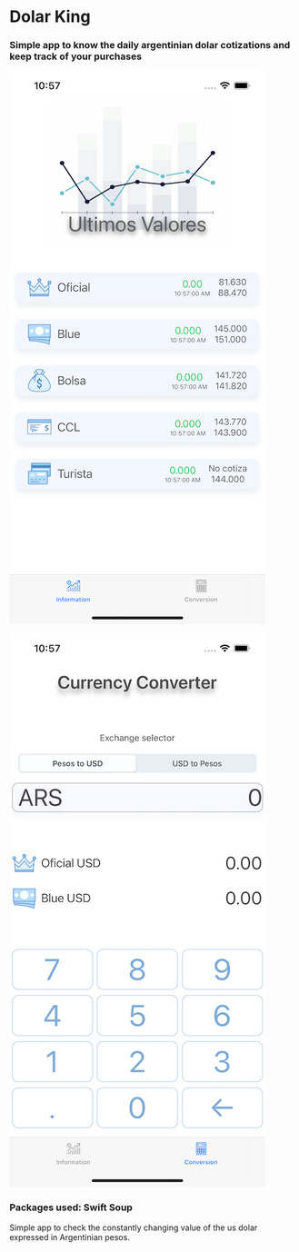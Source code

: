 #  Dolar King

### Simple app to know the daily argentinian dolar cotizations and keep track of your purchases

![alt text](https://github.com/carlosmariacaraccia/Dolar-King/blob/main/MainScreenOK.png?raw=true)

![alt text](https://github.com/carlosmariacaraccia/Dolar-King/blob/main/CurrencyConverterScreenOK.png?raw=true)



### Packages used: Swift Soup

Simple app to check the constantly changing value of the us dolar expressed in Argentinian pesos.

